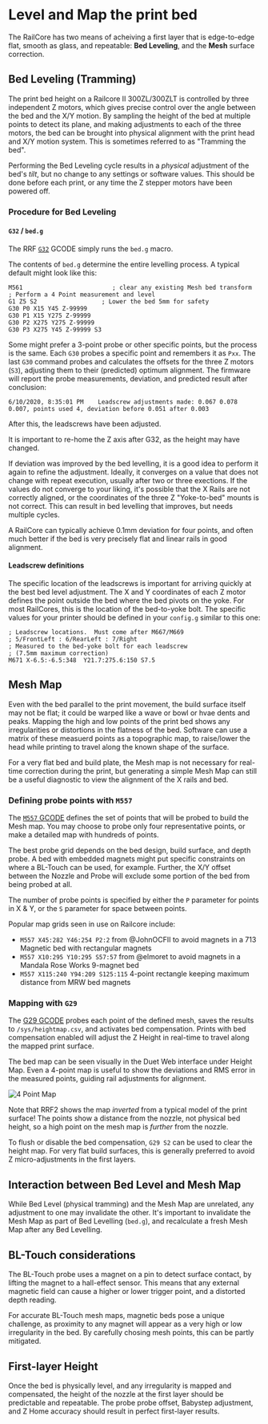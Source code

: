 # Level and Map the print bed

The RailCore has two means of acheiving a first layer that is edge-to-edge flat, smooth as glass, and repeatable: **Bed Leveling**, and the **Mesh** surface correction.

## Bed Leveling (Tramming)

The print bed height on a Railcore II 300ZL/300ZLT is controlled by three independent Z motors, which gives precise control over the angle between the bed and the X/Y motion.
By sampling the height of the bed at multiple points to detect its plane, and making adjustments to each of the three motors, the bed can be brought into physical alignment with the print head and X/Y motion system.  This is sometimes referred to as "Tramming the bed".

Performing the Bed Leveling cycle results in a *physical* adjustment of the bed's *tilt*, but no change to any settings or software values.  This should be done before each print, or any time the Z stepper motors have been powered off.

### Procedure for Bed Leveling

#### `G32` / `bed.g`

The RRF [`G32`](https://duet3d.dozuki.com/Wiki/Gcode#Section_G32_Run_bed_g_macro) GCODE simply runs the `bed.g` macro.

The contents of `bed.g` determine the entire levelling process.  A typical default might look like this:
```
M561                         ; clear any existing Mesh bed transform
; Perform a 4 Point measurement and level
G1 Z5 S2                  ; Lower the bed 5mm for safety
G30 P0 X15 Y45 Z-99999
G30 P1 X15 Y275 Z-99999
G30 P2 X275 Y275 Z-99999
G30 P3 X275 Y45 Z-99999 S3
```

Some might prefer a 3-point probe or other specific points, but the process is the same.  Each `G30` probes a specific point and remembers it as `Pxx`.
The last `G30` command probes and calculates the offsets for the three Z motors (`S3`), adjusting them to their (predicted) optimum alignment.  The firmware will report the probe measurements, deviation, and predicted result after conclusion:

```6/10/2020, 8:35:01 PM	Leadscrew adjustments made: 0.067 0.078 0.007, points used 4, deviation before 0.051 after 0.003```

After this, the leadscrews have been adjusted.

It is important to re-home the Z axis after G32, as the height may have changed.

If deviation was improved by the bed levelling, it is a good idea to perform it again to refine the adjustment.  Ideally, it converges on a value that does not change with repeat execution, usually after two or three exections.  If the values do not converge to your liking, it's possible that the X Rails are not correctly aligned, or the coordinates of the three Z "Yoke-to-bed" mounts is not correct.  This can result in bed levelling that improves, but needs multiple cycles.

A RailCore can typically achieve 0.1mm deviation for four points, and often much better if the bed is very precisely flat and linear rails in good alignment.

#### Leadscrew definitions

The specific location of the leadscrews is important for arriving quickly at the best bed level adjustment.  The X and Y coordinates of each Z motor defines the point outside the bed where the bed pivots on the yoke.  For most RailCores, this is the location of the bed-to-yoke bolt.
The specific values for your printer should be defined in your `config.g` similar to this one:

```
; Leadscrew locations.  Must come after M667/M669
; 5/FrontLeft : 6/RearLeft : 7/Right
; Measured to the bed-yoke bolt for each leadscrew
; (7.5mm maximum correction)
M671 X-6.5:-6.5:348  Y21.7:275.6:150 S7.5  
```

## Mesh Map 

Even with the bed parallel to the print movement, the build surface itself may not be flat; it could be warped like a wave or bowl or hvae dents and peaks.  Mapping the high and low points of the print bed shows any irregularities or distortions in the flatness of the bed.  Software can use a matrix of these measuerd points as a topographic map, to raise/lower the head while printing to travel along the known shape of the surface.

For a very flat bed and build plate, the Mesh map is not necessary for real-time correction during the print, but generating a simple Mesh Map can still be a useful diagnostic to view the alignment of the X rails and bed.

### Defining probe points with `M557`

The [`M557` GCODE](https://duet3d.dozuki.com/Wiki/Gcode#Section_M557_Set_Z_probe_point_or_define_probing_grid) defines the set of points that will be probed to build the Mesh map.  You may choose to probe only four representative points, or make a detailed map with hundreds of points.

The best probe grid depends on the bed design, build surface, and depth probe.  A bed with embedded magnets might put specific constraints on where a BL-Touch can be used, for example.  Further, the X/Y offset between the Nozzle and Probe will exclude some portion of the bed from being probed at all.

The number of probe points is specified by either the `P` parameter for points in X & Y, or the `S` parameter for space between points.

Popular map grids seen in use on Railcore include:
* `M557 X45:282 Y46:254 P2:2` from @JohnOCFII to avoid magnets in a 713 Magnetic bed with rectangular magnets
* `M557 X10:295 Y10:295 S57:57` from @elmoret to avoid magnets in a Mandala Rose Works 9-magnet bed
* `M557 X115:240 Y94:209 S125:115` 4-point rectangle keeping maximum distance from MRW bed magnets

### Mapping with `G29`

The [G29 GCODE](https://duet3d.dozuki.com/Wiki/Gcode#Section_G29_Mesh_bed_probe) probes each point of the defined mesh, saves the results to `/sys/heightmap.csv`, and activates bed compensation.   Prints with bed compensation enabled will adjust the Z Height in real-time to travel along the mapped print surface.

The bed map can be seen visually in the Duet Web interface under Height Map.  Even a 4-point map is useful to show the deviations and RMS error in the measured points, guiding rail adjustments for alignment.

![4 Point Map](./bed_level-4_points.png)

Note that RRF2 shows the map *inverted* from a typical model of the print surface!  The points show a distance from the nozzle, not physical bed height, so a high point on the mesh map is *further* from the nozzle.

To flush or disable the bed compensation, `G29 S2` can be used to clear the height map.  For very flat build surfaces, this is generally preferred to avoid Z micro-adjustments in the first layers.

## Interaction between Bed Level and Mesh Map

While Bed Level (physical tramming) and the Mesh Map are unrelated, any adjustment to one may invalidate the other.  It's important to invalidate the Mesh Map as part of Bed Levelling (`bed.g`), and recalculate a fresh Mesh Map after any Bed Levelling.

## BL-Touch considerations

The BL-Touch probe uses a magnet on a pin to detect surface contact, by lifting the magnet to a hall-effect sensor.  This means that any external magnetic field can cause a higher or lower trigger point, and a distorted depth reading.

For accurate BL-Touch mesh maps, magnetic beds pose a unique challenge, as proximity to any magnet will appear as a very high or low irregularity in the bed.  By carefully chosing mesh points, this can be partly mitigated.

## First-layer Height

Once the bed is physically level, and any irregularity is mapped and compensated, the height of the nozzle at the first layer should be predictable and repeatable.  The probe probe offset, Babystep adjustment, and Z Home accuracy should result in perfect first-layer results.

